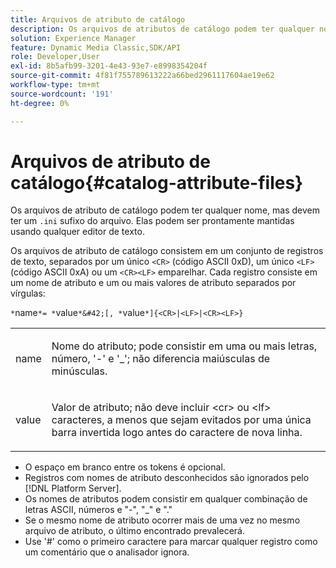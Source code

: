 ```yaml
---
title: Arquivos de atributo de catálogo
description: Os arquivos de atributos de catálogo podem ter qualquer nome, mas devem ter um sufixo de arquivo .ini. Elas podem ser prontamente mantidas usando qualquer editor de texto.
solution: Experience Manager
feature: Dynamic Media Classic,SDK/API
role: Developer,User
exl-id: 8b5afb99-3201-4e43-93e7-e8998354204f
source-git-commit: 4f81f755789613222a66bed2961117604ae19e62
workflow-type: tm+mt
source-wordcount: '191'
ht-degree: 0%

---
```


# Arquivos de atributo de catálogo{#catalog-attribute-files}

Os arquivos de atributo de catálogo podem ter qualquer nome, mas devem ter um `.ini` sufixo do arquivo. Elas podem ser prontamente mantidas usando qualquer editor de texto.

Os arquivos de atributo de catálogo consistem em um conjunto de registros de texto, separados por um único `<CR>` (código ASCII 0xD), um único `<LF>` (código ASCII 0xA) ou um `<CR><LF>` emparelhar. Cada registro consiste em um nome de atributo e um ou mais valores de atributo separados por vírgulas:

`*`name`*= *`value`*&#42;[, *`value`*]{<CR>|<LF>|<CR><LF>}`

<table id="simpletable_8454AD549FDA421BA1469CDA44132773"> 
 <tr class="strow"> 
  <td class="stentry"> <p> <span class="codeph"> <span class="varname"> name </span> </span> </p> </td> 
  <td class="stentry"> <p>Nome do atributo; pode consistir em uma ou mais letras, número, '-' e '_'; não diferencia maiúsculas de minúsculas. </p> </td> 
 </tr> 
 <tr class="strow"> 
  <td class="stentry"> <p> <span class="codeph"> <span class="varname"> value </span> </span> </p> </td> 
  <td class="stentry"> <p>Valor de atributo; não deve incluir <span class="codeph"> &lt;cr&gt; </span>ou <span class="codeph"> &lt;lf&gt; </span> caracteres, a menos que sejam evitados por uma única barra invertida logo antes do caractere de nova linha. </p> </td> 
 </tr> 
</table>

* O espaço em branco entre os tokens é opcional.
* Registros com nomes de atributo desconhecidos são ignorados pelo [!DNL Platform Server].
* Os nomes de atributos podem consistir em qualquer combinação de letras ASCII, números e &quot;-&quot;, &quot;_&quot; e &quot;.&quot;
* Se o mesmo nome de atributo ocorrer mais de uma vez no mesmo arquivo de atributo, o último encontrado prevalecerá.
* Use &#39;#&#39; como o primeiro caractere para marcar qualquer registro como um comentário que o analisador ignora.
